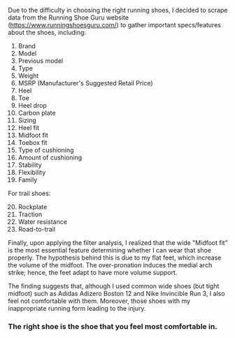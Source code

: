 Due to the difficulty in choosing the right running shoes, I decided to scrape data from the Running Shoe Guru website (https://www.runningshoesguru.com/) to gather important specs/features about the shoes, including:

1. Brand
2. Model
3. Previous model
4. Type
5. Weight
6. MSRP (Manufacturer's Suggested Retail Price)
7. Heel
8. Toe
9. Heel drop
10. Carbon plate
11. Sizing
12. Heel fit
13. Midfoot fit
14. Toebox fit
15. Type of cushioning
16. Amount of cushioning
17. Stability
18. Flexibility
19. Family

For trail shoes:

20. Rockplate
21. Traction
22. Water resistance
23. Road-to-trail

Finally, upon applying the filter analysis, I realized that the wide "Midfoot fit" is the most essential feature determining whether I can wear that shoe properly. The hypothesis behind this is due to my flat feet, which increase the volume of the midfoot. The over-pronation induces the medial arch strike; hence, the feet adapt to have more volume support. 

The finding suggests that, although I used common wide shoes (but tight midfoot) such as Adidas Adizero Boston 12 and Nike Invincible Run 3, I also feel not comfortable with them. Moreover, those shoes with my inappropriate running form leading to the injury. 

### The right shoe is the shoe that you feel most comfortable in.
